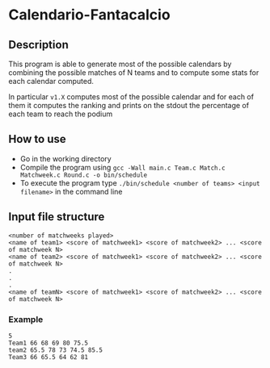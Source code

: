 # Calendario-Fantacalcio

## Description
This program is able to generate most of the possible calendars by combining the possible matches of N teams and to compute some stats for each calendar computed.

In particular ```v1.X``` computes most of the possible calendar and for each of them it computes the ranking and prints on the stdout the percentage of each team to reach the podium
## How to use
- Go in the working directory
- Compile the program using ```gcc -Wall main.c Team.c Match.c Matchweek.c Round.c -o bin/schedule```
- To execute the program type ```./bin/schedule <number of teams> <input filename>``` in the command line

## Input file structure
```
<number of matchweeks played>
<name of team1> <score of matchweek1> <score of matchweek2> ... <score of matchweek N>
<name of team2> <score of matchweek1> <score of matchweek2> ... <score of matchweek N>
.
.
.
<name of teamN> <score of matchweek1> <score of matchweek2> ... <score of matchweek N>
```
### Example
```
5
Team1 66 68 69 80 75.5
team2 65.5 78 73 74.5 85.5
Team3 66 65.5 64 62 81
```
